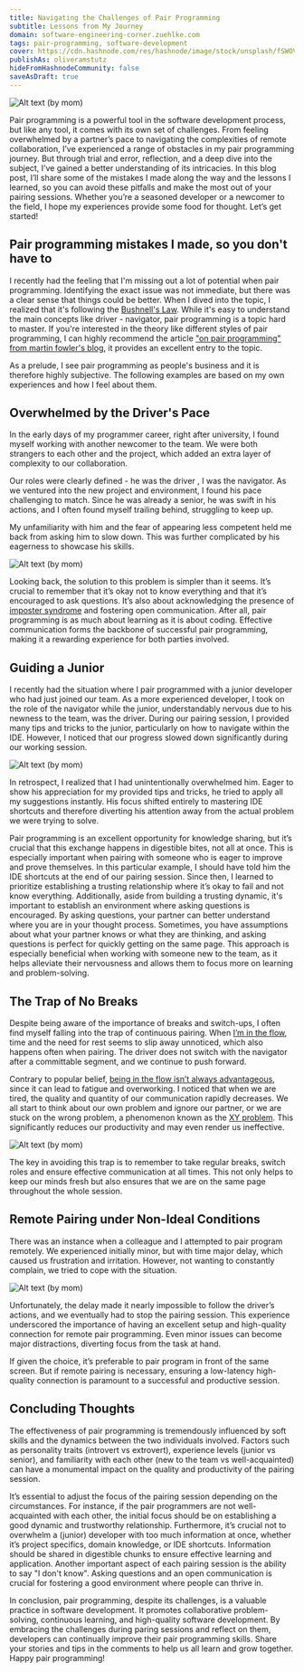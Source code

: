 ```yaml
---
title: Navigating the Challenges of Pair Programming
subtitle: Lessons from My Journey
domain: software-engineering-corner.zuehlke.com
tags: pair-programming, software-development
cover: https://cdn.hashnode.com/res/hashnode/image/stock/unsplash/fSWOVc3e06w/upload/b8bb957592200affccfa861c7e85d67c.jpeg?w=1600&h=840&fit=crop&crop=entropy&auto=compress,format&format=webp
publishAs: oliveramstutz
hideFromHashnodeCommunity: false
saveAsDraft: true
---
```


![Alt text (by mom)](pairProgrammingTitle.png)

Pair programming is a powerful tool in the software development process, but like any tool, it comes with its own set of challenges. 
From feeling overwhelmed by a partner’s pace to navigating the complexities of remote collaboration, I’ve experienced a range of obstacles in my pair programming journey. 
But through trial and error, reflection, and a deep dive into the subject, I’ve gained a better understanding of its intricacies. 
In this blog post, I’ll share some of the mistakes I made along the way and the lessons I learned, so you can avoid these pitfalls and make the most out of your pairing sessions. 
Whether you’re a seasoned developer or a newcomer to the field, I hope my experiences provide some food for thought.
Let’s get started!


## Pair programming mistakes I made, so you don't have to
I recently had the feeling that I'm missing out a lot of potential when pair programming.
Identifying the exact issue was not immediate, but there was a clear sense that things could be better.
When I dived into the topic, I realized that it's following the [Bushnell's Law](https://en.wikipedia.org/wiki/Bushnell%27s_Law).
While it's easy to understand the main concepts like driver - navigator, pair programming is a topic hard to master.
If you're interested in the theory like different styles of pair programming, I can highly recommend the article ["on pair programming" from martin fowler's blog](https://martinfowler.com/articles/on-pair-programming.html), it provides an excellent entry to the topic. 

As a prelude, I see pair programming as people's business and it is therefore highly subjective.
The following examples are based on my own experiences and how I feel about them. 


## Overwhelmed by the Driver's Pace
In the early days of my programmer career, right after university, I found myself working with another newcomer to the team.
We were both strangers to each other and the project, which added an extra layer of complexity to our collaboration.

Our roles were clearly defined - he was the driver , I was the navigator.
As we ventured into the new project and environment, I found his pace challenging to match.
Since he was already a senior, he was swift in his actions, and I often found myself trailing behind, struggling to keep up.

My unfamiliarity with him and the fear of appearing less competent held me back from asking him to slow down.
This was further complicated by his eagerness to showcase his skills.

![Alt text (by mom)](overwhelmedBySenior.png)

Looking back, the solution to this problem is simpler than it seems.
It’s crucial to remember that it’s okay not to know everything and that it’s encouraged to ask questions.
It’s also about acknowledging the presence of [imposter syndrome](https://en.wikipedia.org/wiki/Impostor_syndrome) and fostering open communication.
After all, pair programming is as much about learning as it is about coding.
Effective communication forms the backbone of successful pair programming, making it a rewarding experience for both parties involved.


## Guiding a Junior
I recently had the situation where I pair programmed with a junior developer who had just joined our team.
As a more experienced developer, I took on the role of the navigator while the junior, understandably nervous due to his newness to the team, was the driver.
During our pairing session, I provided many tips and tricks to the junior, particularly on how to navigate within the IDE.
However, I noticed that our progress slowed down significantly during our working session.

![Alt text (by mom)](overwhelmJunior.png)

In retrospect, I realized that I had unintentionally overwhelmed him.
Eager to show his appreciation for my provided tips and tricks, he tried to apply all my suggestions instantly.
His focus shifted entirely to mastering IDE shortcuts and therefore diverting his attention away from the actual problem we were trying to solve.

Pair programming is an excellent opportunity for knowledge sharing, but it’s crucial that this exchange happens in digestible bites, not all at once.
This is especially important when pairing with someone who is eager to improve and prove themselves.
In this particular example, I should have told him the IDE shortcuts at the end of our pairing session.
Since then, I learned to prioritize establishing a trusting relationship where it’s okay to fail and not know everything.
Additionally, aside from building a trusting dynamic, it's important to establish an environment where asking questions is encouraged.
By asking questions, your partner can better understand where you are in your thought process.
Sometimes, you have assumptions about what your partner knows or what they are thinking, and asking questions is perfect for quickly getting on the same page.
This approach is especially beneficial when working with someone new to the team, as it helps alleviate their nervousness and allows them to focus more on learning and problem-solving.


## The Trap of No Breaks
Despite being aware of the importance of breaks and switch-ups, I often find myself falling into the trap of continuous pairing. 
When [I’m in the flow](https://en.wikipedia.org/wiki/Flow_(psychology)#:~:text=The%20flow%20state,abilities.%22%5B4%5D), time and the need for rest seems to slip away unnoticed, which also happens often when pairing.
The driver does not switch with the navigator after a committable segment, and we continue to push forward.

Contrary to popular belief, [being in the flow isn’t always advantageous](https://en.wikipedia.org/wiki/Flow_(psychology)#:~:text=In%20some%20cases,on%20attentional%20abilities.), since it can lead to fatigue and overworking.
I noticed that when we are tired, the quality and quantity of our communication rapidly decreases.
We all start to think about our own problem and ignore our partner, or we are stuck on the wrong problem, a phenomenon known as the [XY problem](https://en.wikipedia.org/wiki/XY_problem).
This significantly reduces our productivity and may even render us ineffective.

![Alt text (by mom)](tired.png)

The key in avoiding this trap is to remember to take regular breaks, switch roles and ensure effective communication at all times. 
This not only helps to keep our minds fresh but also ensures that we are on the same page throughout the whole session.


## Remote Pairing under Non-Ideal Conditions
There was an instance when a colleague and I attempted to pair program remotely. 
We experienced initially minor, but with time major delay, which caused us frustration and irritation. 
However, not wanting to constantly complain, we tried to cope with the situation.

![Alt text (by mom)](delay.png)

Unfortunately, the delay made it nearly impossible to follow the driver’s actions, and we eventually had to stop the pairing session. 
This experience underscored the importance of having an excellent setup and high-quality connection for remote pair programming. 
Even minor issues can become major distractions, diverting focus from the task at hand.

If given the choice, it’s preferable to pair program in front of the same screen. 
But if remote pairing is necessary, ensuring a low-latency high-quality connection is paramount to a successful and productive session.


## Concluding Thoughts
The effectiveness of pair programming is tremendously influenced by soft skills and the dynamics between the two individuals involved. 
Factors such as personality traits (introvert vs extrovert), experience levels (junior vs senior), and familiarity with 
each other (new to the team vs well-acquainted) can have a monumental impact on the quality and productivity of the pairing session.

It’s essential to adjust the focus of the pairing session depending on the circumstances. 
For instance, if the pair programmers are not well-acquainted with each other, the initial focus should be on establishing a good dynamic and trustworthy relationship.
Furthermore, it’s crucial not to overwhelm a (junior) developer with too much information at once, whether it’s project specifics, domain knowledge, or IDE shortcuts. 
Information should be shared in digestible chunks to ensure effective learning and application.
Another important aspect of each pairing session is the ability to say "I don't know".
Asking questions and an open communication is crucial for fostering a good environment where people can thrive in.

In conclusion, pair programming, despite its challenges, is a valuable practice in software development. 
It promotes collaborative problem-solving, continuous learning, and high-quality software development. 
By embracing the challenges during paring sessions and reflect on them, developers can continually improve their pair programming skills.
Share your stories and tips in the comments to help us all learn and grow together.
Happy pair programming!